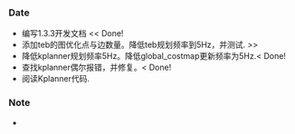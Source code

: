 ### Date
- 编写1.3.3开发文档 << Done!
- 添加teb的图优化点与边数量。降低teb规划频率到5Hz，并测试. >>
- 降低kplanner规划频率5Hz。降低global_costmap更新频率为5Hz.< Done!
- 查找kplanner偶尔报错，并修复。< Done!
- 阅读Kplanner代码.

### Note
- 